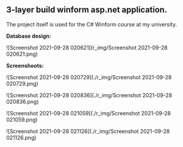 ## 3-layer build winform asp.net application.

The project itself is used for the C# Winform course at my university.



**Database design:**

![Screenshot 2021-09-28 020621](r_img/Screenshot 2021-09-28 020621.png)

**Screenshoots:**

![Screenshot 2021-09-28 020729](./r_img/Screenshot 2021-09-28 020729.png)

![Screenshot 2021-09-28 020836](./r_img/Screenshot 2021-09-28 020836.png)

![Screenshot 2021-09-28 021059](./r_img/Screenshot 2021-09-28 021059.png)

![Screenshot 2021-09-28 021126](./r_img/Screenshot 2021-09-28 021126.png)
